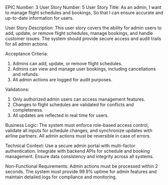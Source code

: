 EPIC Number: 3
User Story Number: 5
User Story Title: As an admin, I want to manage flight schedules and bookings, So that I can ensure accurate and up-to-date information for users.

User Story Description: This user story covers the ability for admin users to add, update, or remove flight schedules, manage bookings, and handle customer issues. The system should provide secure access and audit trails for all admin actions.

Acceptance Criteria:
1. Admins can add, update, or remove flight schedules.
2. Admins can view and manage user bookings, including cancellations and refunds.
3. All admin actions are logged for audit purposes.

Validations:
1. Only authorized admin users can access management features.
2. Changes to flight schedules are validated for conflicts and completeness.
3. All updates are reflected in real time for users.

Business Logic: The system must enforce role-based access control, validate all inputs for schedule changes, and synchronize updates with airline partners. All admin actions must be reversible in case of errors.

Technical Context: Use a secure admin portal with multi-factor authentication. Integrate with backend APIs for schedule and booking management. Ensure data consistency and integrity across all systems.

Non-Functional Requirements: Admin actions must be processed within 2 seconds. The system must provide 99.9% uptime for admin features and maintain detailed logs for compliance and monitoring.